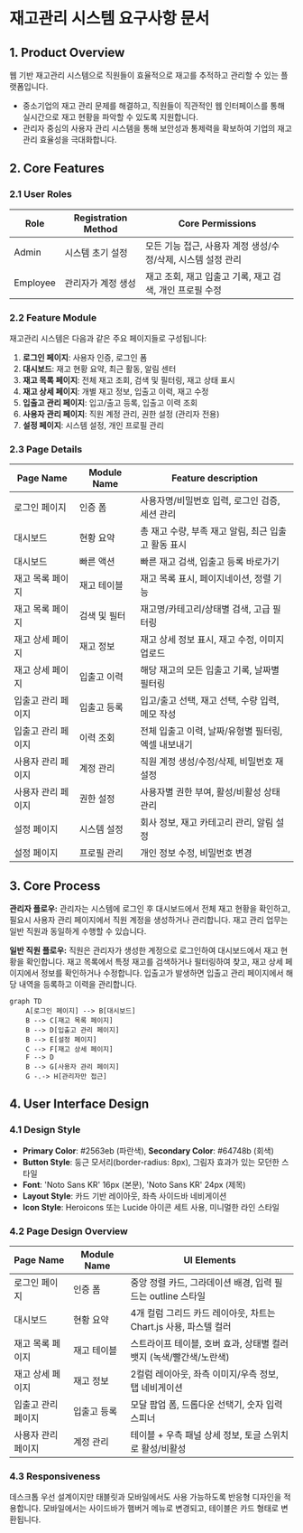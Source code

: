 # 재고관리 시스템 요구사항 문서

## 1. Product Overview
웹 기반 재고관리 시스템으로 직원들이 효율적으로 재고를 추적하고 관리할 수 있는 플랫폼입니다.
- 중소기업의 재고 관리 문제를 해결하고, 직원들이 직관적인 웹 인터페이스를 통해 실시간으로 재고 현황을 파악할 수 있도록 지원합니다.
- 관리자 중심의 사용자 관리 시스템을 통해 보안성과 통제력을 확보하여 기업의 재고 관리 효율성을 극대화합니다.

## 2. Core Features

### 2.1 User Roles
| Role | Registration Method | Core Permissions |
|------|---------------------|------------------|
| Admin | 시스템 초기 설정 | 모든 기능 접근, 사용자 계정 생성/수정/삭제, 시스템 설정 관리 |
| Employee | 관리자가 계정 생성 | 재고 조회, 재고 입출고 기록, 재고 검색, 개인 프로필 수정 |

### 2.2 Feature Module
재고관리 시스템은 다음과 같은 주요 페이지들로 구성됩니다:
1. **로그인 페이지**: 사용자 인증, 로그인 폼
2. **대시보드**: 재고 현황 요약, 최근 활동, 알림 센터
3. **재고 목록 페이지**: 전체 재고 조회, 검색 및 필터링, 재고 상태 표시
4. **재고 상세 페이지**: 개별 재고 정보, 입출고 이력, 재고 수정
5. **입출고 관리 페이지**: 입고/출고 등록, 입출고 이력 조회
6. **사용자 관리 페이지**: 직원 계정 관리, 권한 설정 (관리자 전용)
7. **설정 페이지**: 시스템 설정, 개인 프로필 관리

### 2.3 Page Details
| Page Name | Module Name | Feature description |
|-----------|-------------|---------------------|
| 로그인 페이지 | 인증 폼 | 사용자명/비밀번호 입력, 로그인 검증, 세션 관리 |
| 대시보드 | 현황 요약 | 총 재고 수량, 부족 재고 알림, 최근 입출고 활동 표시 |
| 대시보드 | 빠른 액션 | 빠른 재고 검색, 입출고 등록 바로가기 |
| 재고 목록 페이지 | 재고 테이블 | 재고 목록 표시, 페이지네이션, 정렬 기능 |
| 재고 목록 페이지 | 검색 및 필터 | 재고명/카테고리/상태별 검색, 고급 필터링 |
| 재고 상세 페이지 | 재고 정보 | 재고 상세 정보 표시, 재고 수정, 이미지 업로드 |
| 재고 상세 페이지 | 입출고 이력 | 해당 재고의 모든 입출고 기록, 날짜별 필터링 |
| 입출고 관리 페이지 | 입출고 등록 | 입고/출고 선택, 재고 선택, 수량 입력, 메모 작성 |
| 입출고 관리 페이지 | 이력 조회 | 전체 입출고 이력, 날짜/유형별 필터링, 엑셀 내보내기 |
| 사용자 관리 페이지 | 계정 관리 | 직원 계정 생성/수정/삭제, 비밀번호 재설정 |
| 사용자 관리 페이지 | 권한 설정 | 사용자별 권한 부여, 활성/비활성 상태 관리 |
| 설정 페이지 | 시스템 설정 | 회사 정보, 재고 카테고리 관리, 알림 설정 |
| 설정 페이지 | 프로필 관리 | 개인 정보 수정, 비밀번호 변경 |

## 3. Core Process

**관리자 플로우:**
관리자는 시스템에 로그인 후 대시보드에서 전체 재고 현황을 확인하고, 필요시 사용자 관리 페이지에서 직원 계정을 생성하거나 관리합니다. 재고 관리 업무는 일반 직원과 동일하게 수행할 수 있습니다.

**일반 직원 플로우:**
직원은 관리자가 생성한 계정으로 로그인하여 대시보드에서 재고 현황을 확인합니다. 재고 목록에서 특정 재고를 검색하거나 필터링하여 찾고, 재고 상세 페이지에서 정보를 확인하거나 수정합니다. 입출고가 발생하면 입출고 관리 페이지에서 해당 내역을 등록하고 이력을 관리합니다.

```mermaid
graph TD
    A[로그인 페이지] --> B[대시보드]
    B --> C[재고 목록 페이지]
    B --> D[입출고 관리 페이지]
    B --> E[설정 페이지]
    C --> F[재고 상세 페이지]
    F --> D
    B --> G[사용자 관리 페이지]
    G -.-> H[관리자만 접근]
```

## 4. User Interface Design

### 4.1 Design Style
- **Primary Color**: #2563eb (파란색), **Secondary Color**: #64748b (회색)
- **Button Style**: 둥근 모서리(border-radius: 8px), 그림자 효과가 있는 모던한 스타일
- **Font**: 'Noto Sans KR' 16px (본문), 'Noto Sans KR' 24px (제목)
- **Layout Style**: 카드 기반 레이아웃, 좌측 사이드바 네비게이션
- **Icon Style**: Heroicons 또는 Lucide 아이콘 세트 사용, 미니멀한 라인 스타일

### 4.2 Page Design Overview
| Page Name | Module Name | UI Elements |
|-----------|-------------|-------------|
| 로그인 페이지 | 인증 폼 | 중앙 정렬 카드, 그라데이션 배경, 입력 필드는 outline 스타일 |
| 대시보드 | 현황 요약 | 4개 컬럼 그리드 카드 레이아웃, 차트는 Chart.js 사용, 파스텔 컬러 |
| 재고 목록 페이지 | 재고 테이블 | 스트라이프 테이블, 호버 효과, 상태별 컬러 뱃지 (녹색/빨간색/노란색) |
| 재고 상세 페이지 | 재고 정보 | 2컬럼 레이아웃, 좌측 이미지/우측 정보, 탭 네비게이션 |
| 입출고 관리 페이지 | 입출고 등록 | 모달 팝업 폼, 드롭다운 선택기, 숫자 입력 스피너 |
| 사용자 관리 페이지 | 계정 관리 | 테이블 + 우측 패널 상세 정보, 토글 스위치로 활성/비활성 |

### 4.3 Responsiveness
데스크톱 우선 설계이지만 태블릿과 모바일에서도 사용 가능하도록 반응형 디자인을 적용합니다. 모바일에서는 사이드바가 햄버거 메뉴로 변경되고, 테이블은 카드 형태로 변환됩니다.